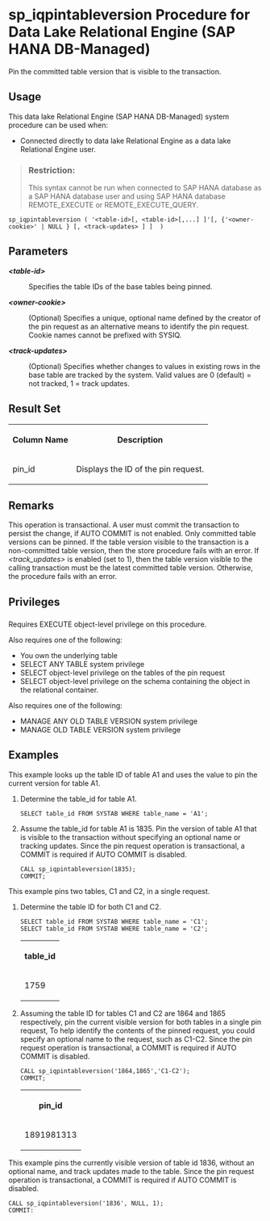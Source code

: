 <!-- loio8be5b10546044be286c45b54dadb9764 -->

# sp\_iqpintableversion Procedure for Data Lake Relational Engine \(SAP HANA DB-Managed\)

Pin the committed table version that is visible to the transaction.



<a name="loio8be5b10546044be286c45b54dadb9764__section_n4l_ryb_4zb"/>

## Usage

This data lake Relational Engine \(SAP HANA DB-Managed\) system procedure can be used when:

-   Connected directly to data lake Relational Engine as a data lake Relational Engine user.

> ### Restriction:  
> This syntax cannot be run when connected to SAP HANA database as a SAP HANA database user and using SAP HANA database REMOTE\_EXECUTE or REMOTE\_EXECUTE\_QUERY.



```
sp_iqpintableversion ( '<table-id>[, <table-id>[,...] ]'[, {'<owner-cookie>' | NULL } [, <track-updates> ] ]  )
```



<a name="loio8be5b10546044be286c45b54dadb9764__section_kg5_5yb_4zb"/>

## Parameters


<dl>
<dt><b>

*<table-id\>*

</b></dt>
<dd>

Specifies the table IDs of the base tables being pinned.



</dd><dt><b>

*<owner-cookie\>*

</b></dt>
<dd>

\(Optional\) Specifies a unique, optional name defined by the creator of the pin request as an alternative means to identify the pin request. Cookie names cannot be prefixed with SYSIQ.



</dd><dt><b>

*<track-updates\>*

</b></dt>
<dd>

\(Optional\) Specifies whether changes to values in existing rows in the base table are tracked by the system. Valid values are 0 \(default\) = not tracked, 1 = track updates.



</dd>
</dl>



<a name="loio8be5b10546044be286c45b54dadb9764__section_rrl_vyb_4zb"/>

## Result Set


<table>
<tr>
<th valign="top">

Column Name

</th>
<th valign="top">

Description

</th>
</tr>
<tr>
<td valign="top">

pin\_id

</td>
<td valign="top">

Displays the ID of the pin request.

</td>
</tr>
</table>



<a name="loio8be5b10546044be286c45b54dadb9764__section_snp_wyb_4zb"/>

## Remarks

This operation is transactional. A user must commit the transaction to persist the change, if AUTO COMMIT is not enabled. Only committed table versions can be pinned. If the table version visible to the transaction is a non-committed table version, then the store procedure fails with an error. If *<track\_updates\>* is enabled \(set to 1\), then the table version visible to the calling transaction must be the latest committed table version. Otherwise, the procedure fails with an error.



<a name="loio8be5b10546044be286c45b54dadb9764__section_wyq_xyb_4zb"/>

## Privileges



### 

Requires EXECUTE object-level privilege on this procedure.

Also requires one of the following:

-   You own the underlying table
-   SELECT ANY TABLE system privilege
-   SELECT object-level privilege on the tables of the pin request
-   SELECT object-level privilege on the schema containing the object in the relational container.

Also requires one of the following:

-   MANAGE ANY OLD TABLE VERSION system privilege
-   MANAGE OLD TABLE VERSION system privilege



<a name="loio8be5b10546044be286c45b54dadb9764__section_gsh_yyb_4zb"/>

## Examples

This example looks up the table ID of table A1 and uses the value to pin the current version for table A1.

1.  Determine the table\_id for table A1.

    ```
    SELECT table_id FROM SYSTAB WHERE table_name = 'A1';
    ```

2.  Assume the table\_id for table A1 is 1835. Pin the version of table A1 that is visible to the transaction without specifying an optional name or tracking updates. Since the pin request operation is transactional, a COMMIT is required if AUTO COMMIT is disabled.

    ```
    CALL sp_iqpintableversion(1835);
    COMMIT;
    ```


This example pins two tables, C1 and C2, in a single request.

1.  Determine the table ID for both C1 and C2.

    ```
    SELECT table_id FROM SYSTAB WHERE table_name = 'C1';
    SELECT table_id FROM SYSTAB WHERE table_name = 'C2';
    ```


    <table>
    <tr>
    <th valign="top">

    table\_id
    
    </th>
    </tr>
    <tr>
    <td valign="top">
    
    1759
    
    </td>
    </tr>
    </table>
    
2.  Assuming the table ID for tables C1 and C2 are 1864 and 1865 respectively, pin the current visible version for both tables in a single pin request, To help identify the contents of the pinned request, you could specify an optional name to the request, such as C1-C2. Since the pin request operation is transactional, a COMMIT is required if AUTO COMMIT is disabled.

    ```
    CALL sp_iqpintableversion('1864,1865','C1-C2');
    COMMIT;
    ```


    <table>
    <tr>
    <th valign="top">

    pin\_id
    
    </th>
    </tr>
    <tr>
    <td valign="top">
    
    1891981313
    
    </td>
    </tr>
    </table>
    

This example pins the currently visible version of table id 1836, without an optional name, and track updates made to the table. Since the pin request operation is transactional, a COMMIT is required if AUTO COMMIT is disabled.

```
CALL sp_iqpintableversion('1836', NULL, 1);
COMMIT:
```

